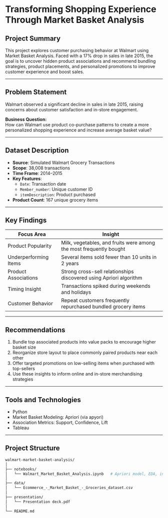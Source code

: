 # Transforming Shopping Experience Through Market Basket Analysis

## Project Summary

This project explores customer purchasing behavior at Walmart using Market Basket Analysis. Faced with a 17% drop in sales in late 2015, the goal is to uncover hidden product associations and recommend bundling strategies, product placements, and personalized promotions to improve customer experience and boost sales.

---

## Problem Statement

Walmart observed a significant decline in sales in late 2015, raising concerns about customer satisfaction and in-store engagement.

**Business Question:**  
How can Walmart use product co-purchase patterns to create a more personalized shopping experience and increase average basket value?

---

## Dataset Description

- **Source**: Simulated Walmart Grocery Transactions  
- **Scope**: 38,008 transactions  
- **Time Frame**: 2014–2015  
- **Key Features**:
  - `Date`: Transaction date  
  - `Member_number`: Unique customer ID  
  - `itemDescription`: Product purchased  
- **Product Count**: 167 unique grocery items

---

## Key Findings

| Focus Area             | Insight                                                              |
|------------------------|----------------------------------------------------------------------|
| Product Popularity     | Milk, vegetables, and fruits were among the most frequently bought   |
| Underperforming Items  | Several items sold fewer than 10 units in 2 years                    |
| Product Associations   | Strong cross-sell relationships discovered using Apriori algorithm   |
| Timing Insight         | Transactions spiked during weekends and holidays                     |
| Customer Behavior      | Repeat customers frequently repurchased bundled grocery items        |

---

## Recommendations

1. Bundle top associated products into value packs to encourage higher basket size  
2. Reorganize store layout to place commonly paired products near each other  
3. Offer targeted promotions on low-selling items when purchased with top-sellers  
4. Use these insights to inform online and in-store merchandising strategies  

---

## Tools and Technologies

- Python 
- Market Basket Modeling: Apriori (via apyori)  
- Association Metrics: Support, Confidence, Lift   
- Tableau  

---

## Project Structure

```bash
walmart-market-basket-analysis/
│
├── notebooks/
│   └── Walmart_Market_Basket_Analysis.ipynb   # Apriori model, EDA, insights
│
├── data/
│   └── Ecommerce_-_Market_Basket_-_Groceries_dataset.csv
│
├── presentation/
│   └── Presentation deck.pdf
│
└── README.md
